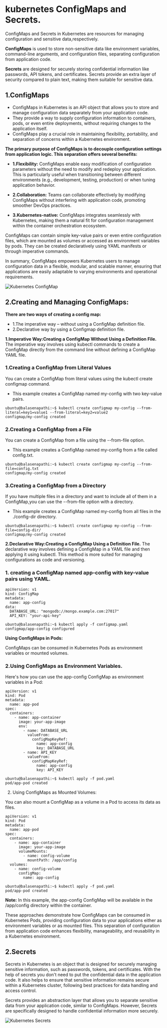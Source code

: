 # kubernetes ConfigMaps and Secrets.
ConfigMaps and Secrets in Kubernetes are resources for managing configuration and sensitive data,respectively. 

**ConfigMaps** is used to store non-sensitive data like environment variables, command-line arguments, and 
configuration files, separating configuration from application code.

**Secrets** are designed for securely storing confidential information like passwords, API tokens, and certificates.
Secrets provide an extra layer of security compared to plain text, making them suitable for sensitive data. 

## 1.ConfigMaps
- ConfigMaps in Kubernetes is an API object that allows you to store and manage configuration data separately 
  from your application code.
- They provide a way to supply configuration information to containers, pods, or even entire deployments, 
  without requiring changes to the application itself.
- ConfigMaps play a crucial role in maintaining flexibility, portability, and separation of concerns within a
  Kubernetes environment.

**The primary purpose of ConfigMaps is to decouple configuration settings from application logic. This 
separation offers several benefits:**

- **1.Flexibility:** ConfigMaps enable easy modification of configuration parameters without the need to modify and redeploy your application. This is particularly useful when transitioning between different environments (e.g., development, testing, production) or when tuning application behavior.

- **2.Collaboration:** Teams can collaborate effectively by modifying ConfigMaps without interfering with application code, promoting smoother DevOps practices.

- **3.Kubernetes-native:** ConfigMaps integrates seamlessly with Kubernetes, making them a natural fit for configuration management within the container orchestration ecosystem.

ConfigMaps can contain simple key-value pairs or even entire configuration files, which are mounted as 
volumes or accessed as environment variables by pods. They can be created declaratively using YAML manifests
or through imperative commands.

In summary, ConfigMaps empowers Kubernetes users to manage configuration data in a flexible, modular, and 
scalable manner, ensuring that applications are easily adaptable to varying environments and operational 
requirements.

![Kubernetes ConfigMap](https://github.com/balusena/kubernetes-for-devops/blob/main/11-Kubernetes%20ConfigMaps%20and%20Secrets/configmap.png)

## 2.Creating and Managing ConfigMaps:
**There are two ways of creating a config map:**

- 1.The imperative way – without using a ConfigMap definition file.
- 2.Declarative way by using a Configmap definition file.

**1.Imperative Way:Creating a ConfigMap Without Using a Definition File.**
The imperative way involves using kubectl commands to create a ConfigMap directly from the command line 
without defining a ConfigMap YAML file.

### 1.Creating a ConfigMap from Literal Values
You can create a ConfigMap from literal values using the kubectl create configmap command. 

- This example creates a ConfigMap named my-config with two key-value pairs.
```
ubuntu@balasenapathi:~$ kubectl create configmap my-config --from-literal=key1=value1 --from-literal=key2=value2
configmap/my-config created
```
### 2.Creating a ConfigMap from a File
You can create a ConfigMap from a file using the --from-file option. 

- This example creates a ConfigMap named my-config from a file called config.txt.
```
ubuntu@balasenapathi:~$ kubectl create configmap my-config --from-file=config.txt
configmap/my-config created
```
### 3.Creating a ConfigMap from a Directory
If you have multiple files in a directory and want to include all of them in a ConfigMap,you can use the --from-file option with a directory. 

- This example creates a ConfigMap named my-config from all files in the ./config-dir directory.
```
ubuntu@balasenapathi:~$ kubectl create configmap my-config --from-file=config-dir/
configmap/my-config created
```
**2.Declarative Way:Creating a ConfigMap Using a Definition File.**
The declarative way involves defining a ConfigMap in a YAML file and then applying it using kubectl. This
method is more suited for managing configurations as code and versioning.

### 1. creating a ConfigMap named app-config with key-value pairs using YAML.
```
apiVersion: v1
kind: ConfigMap
metadata:
  name: app-config
data:
  DATABASE_URL: "mongodb://mongo.example.com:27017"
  API_KEY: "your-api-key"
```
```
ubuntu@balasenapathi:~$ kubectl apply -f configmap.yaml
configmap/app-config configured
```
**Using ConfigMaps in Pods:**

ConfigMaps can be consumed in Kubernetes Pods as environment variables or mounted volumes.

### 2.Using ConfigMaps as Environment Variables.
Here's how you can use the app-config ConfigMap as environment variables in a Pod:
```
apiVersion: v1
kind: Pod
metadata:
  name: app-pod
spec:
  containers:
    - name: app-container
      image: your-app-image
      env:
        - name: DATABASE_URL
          valueFrom:
            configMapKeyRef:
              name: app-config
              key: DATABASE_URL
        - name: API_KEY
          valueFrom:
            configMapKeyRef:
              name: app-config
              key: API_KEY
```
```
ubuntu@balasenapathi:~$ kubectl apply -f pod.yaml
pod/app-pod created
```
2. Using ConfigMaps as Mounted Volumes:

You can also mount a ConfigMap as a volume in a Pod to access its data as files.
```
apiVersion: v1
kind: Pod
metadata:
  name: app-pod
spec:
  containers:
    - name: app-container
      image: your-app-image
      volumeMounts:
        - name: config-volume
          mountPath: /app/config
  volumes:
    - name: config-volume
      configMap:
        name: app-config
```
```
ubuntu@balasenapathi:~$ kubectl apply -f pod.yaml
pod/app-pod created
```
**Note:** In this example, the app-config ConfigMap will be available in the /app/config directory within the container.

These approaches demonstrate how ConfigMaps can be consumed in Kubernetes Pods, providing configuration 
data to your applications either as environment variables or as mounted files. This separation of 
configuration from application code enhances flexibility, manageability, and reusability in a Kubernetes 
environment.

## 2.Secrets
Secrets in Kubernetes is an object that is designed for securely managing sensitive information, such as 
passwords, tokens, and certificates. With the help of secrets you don't need to put the confidential data
in the application code. It also helps to ensure that sensitive information remains secure within a 
Kubernetes cluster, following best practices for data handling and access control.

Secrets provides an abstraction layer that allows you to separate sensitive data from your application 
code, similar to ConfigMaps. However, Secrets are specifically designed to handle confidential information
more securely.

![Kubernetes Secrets](https://github.com/balusena/kubernetes-for-devops/blob/main/11-Kubernetes%20ConfigMaps%20and%20Secrets/secrets.png)

